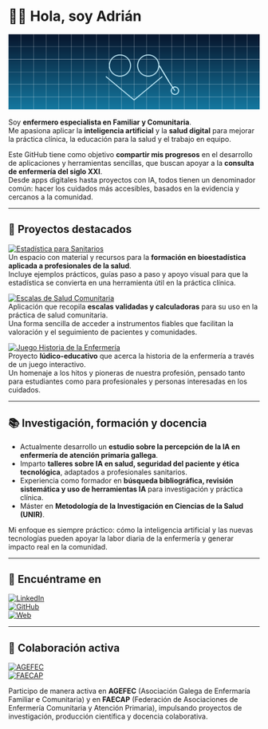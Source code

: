 # 👨‍⚕️ Hola, soy Adrián

<p align="center">
  <img src="https://raw.githubusercontent.com/adrian-ai-salud/adrian-ai-salud/main/assets/header-ai-nursing.png" alt="Ilustración IA y enfermería" />
</p>

Soy **enfermero especialista en Familiar y Comunitaria**.  
Me apasiona aplicar la **inteligencia artificial** y la **salud digital** para mejorar la práctica clínica, la educación para la salud y el trabajo en equipo.  

Este GitHub tiene como objetivo **compartir mis progresos** en el desarrollo de aplicaciones y herramientas sencillas, que buscan apoyar a la **consulta de enfermería del siglo XXI**.  
Desde apps digitales hasta proyectos con IA, todos tienen un denominador común: hacer los cuidados más accesibles, basados en la evidencia y cercanos a la comunidad.  

---

## 🚀 Proyectos destacados

[![Estadística para Sanitarios](https://img.shields.io/badge/📊_Estadística_para_Sanitarios-264653?style=for-the-badge&logo=python&logoColor=white)](https://adrianvencesgarrido.com/EstadisticaParaSanitarios/)  
Un espacio con material y recursos para la **formación en bioestadística aplicada a profesionales de la salud**.  
Incluye ejemplos prácticos, guías paso a paso y apoyo visual para que la estadística se convierta en una herramienta útil en la práctica clínica.

[![Escalas de Salud Comunitaria](https://img.shields.io/badge/📋_Escalas_de_Salud_Comunitaria-2A9D8F?style=for-the-badge&logo=googlesheets&logoColor=white)](https://adrianvencesgarrido.com/Escalas/)  
Aplicación que recopila **escalas validadas y calculadoras** para su uso en la práctica de salud comunitaria.  
Una forma sencilla de acceder a instrumentos fiables que facilitan la valoración y el seguimiento de pacientes y comunidades.

[![Juego Historia de la Enfermería](https://img.shields.io/badge/🎮_Juego_Historia_de_la_Enfermería-E76F51?style=for-the-badge&logo=unity&logoColor=white)](https://adrianvencesgarrido.com/S%C3%ADmbolosDeCuidado/)  
Proyecto **lúdico-educativo** que acerca la historia de la enfermería a través de un juego interactivo.  
Un homenaje a los hitos y pioneras de nuestra profesión, pensado tanto para estudiantes como para profesionales y personas interesadas en los cuidados.

---

## 📚 Investigación, formación y docencia

- Actualmente desarrollo un **estudio sobre la percepción de la IA en enfermería de atención primaria gallega**.  
- Imparto **talleres sobre IA en salud, seguridad del paciente y ética tecnológica**, adaptados a profesionales sanitarios.  
- Experiencia como formador en **búsqueda bibliográfica, revisión sistemática y uso de herramientas IA** para investigación y práctica clínica.  
- Máster en **Metodología de la Investigación en Ciencias de la Salud (UNIR)**.  

Mi enfoque es siempre práctico: cómo la inteligencia artificial y las nuevas tecnologías pueden apoyar la labor diaria de la enfermería y generar impacto real en la comunidad.

---

## 🔗 Encuéntrame en

[![LinkedIn](https://img.shields.io/badge/LinkedIn-0077B5?style=for-the-badge&logo=linkedin&logoColor=white)](https://www.linkedin.com/in/adrianvencesgarrido/)  
[![GitHub](https://img.shields.io/badge/GitHub-181717?style=for-the-badge&logo=github&logoColor=white)](https://github.com/adrian-ai-salud)  
[![Web](https://img.shields.io/badge/Web-0A9396?style=for-the-badge&logo=googlechrome&logoColor=white)](https://adrianvencesgarrido.com)  

---

## 🤝 Colaboración activa

[![AGEFEC](https://img.shields.io/badge/AGEFEC-005F73?style=for-the-badge&logoColor=white)](https://www.agefec.org/web/)  
[![FAECAP](https://img.shields.io/badge/FAECAP-9B2226?style=for-the-badge&logoColor=white)](https://www.faecap.com/)  

Participo de manera activa en **AGEFEC** (Asociación Galega de Enfermaría Familiar e Comunitaria) y en **FAECAP** (Federación de Asociaciones de Enfermería Comunitaria y Atención Primaria), impulsando proyectos de investigación, producción científica y docencia colaborativa.






